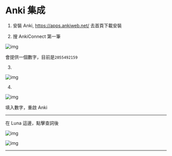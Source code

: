 # Anki 集成

1. 安裝 Anki, https://apps.ankiweb.net/ 去首頁下載安裝

2. 搜 AnkiConnect 第一筆

![img](https://image.lunatranslator.org/zh/anki/336449205-4eb7ce93-a9e9-489b-be8a-da67cfdca6ea.png)

會提供一個數字，目前是`2055492159`

3.

![img](https://image.lunatranslator.org/zh/anki/336449710-95f90d9a-cfe6-42c3-a44f-64d88d13833d.png)

4.

![img](https://image.lunatranslator.org/zh/anki/336450025-9bf64445-f62e-4bfe-86f7-da99a7100e92.png)

填入數字，重啟 Anki

---

在 Luna 這邊，點擊查詞後


![img](https://image.lunatranslator.org/zh/anki/336451202-a2dd54c0-e4ee-4c27-9183-8b4ab05c4819.png)

![img](https://image.lunatranslator.org/zh/anki/336451442-7887d600-8c44-4256-9020-1d85e0f6184a.png)

---
